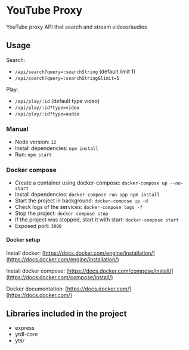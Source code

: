 # YouTube Proxy

YouTube proxy API that search and stream videos/audios

## Usage

Search:

- `/api/search?query=:searchString` (default limit 1)
- `/api/search?query=:searchString&limit=5`

Play:

- `/api/play/:id` (default type video)
- `/api/play/:id?type=video`
- `/api/play/:id?type=audio`

### Manual

- Node version: `12`
- Install dependencies: `npm install`
- Run: `npm start`

### Docker compose

- Create a container using docker-compose: `docker-compose up --no-start`
- Install dependencies: `docker-compose run app npm install`
- Start the project in background: `docker-compose up -d`
- Check logs of the services: `docker-compose logs -f`
- Stop the project: `docker-compose stop`
- If the project was stopped, start it with start: `docker-compose start`
- Exposed port: `3000`

#### Docker setup

Install docker: [https://docs.docker.com/engine/installation/](https://docs.docker.com/engine/installation/)

Install docker compose: [https://docs.docker.com/compose/install/](https://docs.docker.com/compose/install/)

Docker documentation: [https://docs.docker.com/](https://docs.docker.com/)

## Libraries included in the project

- express
- ytdl-core
- ytsr
